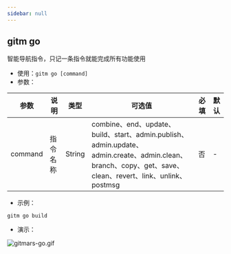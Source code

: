 ```yaml
---
sidebar: null
---
```


## gitm go

智能导航指令，只记一条指令就能完成所有功能使用

-   使用：`gitm go [command]`
-   参数：

| 参数    | 说明     | 类型   | 可选值                                                                                                                                             | 必填 | 默认 |
| ------- | -------- | ------ | -------------------------------------------------------------------------------------------------------------------------------------------------- | ---- | ---- |
| command | 指令名称 | String | combine、end、update、build、start、admin.publish、admin.update、admin.create、admin.clean、branch、copy、get、save、clean、revert、link、unlink、postmsg | 否   | -    |

-   示例：

```shell
gitm go build
```

-   演示：

![gitmars-go.gif](https://raw.githubusercontent.com/saqqdy/gitmars/master/static/img/gitmars-go.gif)
